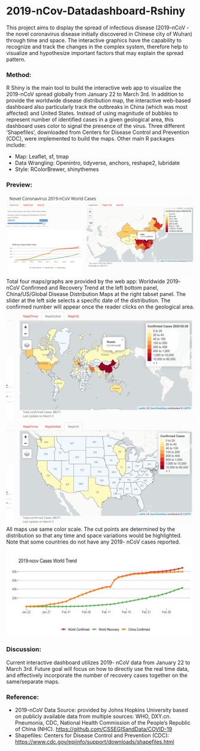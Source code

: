 # 2019-nCov-Datadashboard-Rshiny
This project aims to display the spread of infectious disease (2019-nCoV - the novel coronavirus disease initially discovered in Chinese city of Wuhan) through time and space. The interactive graphics have the capability to recognize and track the changes in the complex system, therefore help to visualize and hypothesize important factors that may explain the spread pattern. 
### Method:
R Shiny is the main tool to build the interactive web app to visualize the 2019-nCoV spread globally from January 22 to March 3rd. In
addition to provide the worldwide disease distribution map, the interactive web-based dashboard also particularly track the outbreaks in China (which was most affected) and United States. Instead of using magnitude of bubbles to represent number of identified cases in a given geological area, this dashboard uses color to signal the presence of the virus. Three different ‘Shapefiles’, downloaded from Centers for Disease Control and Prevention (CDC), were implemented to build the maps. Other main R packages include:
* Map: Leaflet, sf, tmap
* Data Wrangling: Openintro, tidyverse,
anchors, reshape2, lubridate
* Style: RColorBrewer, shinythemes 
### Preview:

![Image1](Picture1.png)
Total four maps/graphs are provided by the web app: Worldwide 2019- nCoV Confirmed and
Recovery Trend at the left bottom panel, China/US/Global Disease Distribution Maps at
the right tabset panel. The slider at the left side selects a specific date of the
distribution. The confirmed number will appear once the reader clicks on the geological area.
![Image1](Picture2.png)
![Image1](Picture3.png)
All maps use same color scale. The cut points
are determined by the distribution so that any
time and space variations would be highlighted.
Note that some countries do not have any 2019-
nCoV cases reported. 
![Image1](Picture4.png)
### Discussion:
Current interactive dashboard utilizes 2019-
nCoV data from January 22 to March 3rd.
Future goal will focus on how to directly use
the real time data, and effectively incorporate
the number of recovery cases together on the
same/separate maps.

### Reference:
* 2019-nCoV Data Source: provided by Johns Hopkins University based on publicly available data from multiple sources: WHO, DXY.cn. Pneumonia, CDC, National Health Commission of the People’s Republic of China (NHC). https://github.com/CSSEGISandData/COVID-19
* Shapefiles: Centers for Disease Control and Prevention (CDC): https://www.cdc.gov/epiinfo/support/downloads/shapefiles.html
